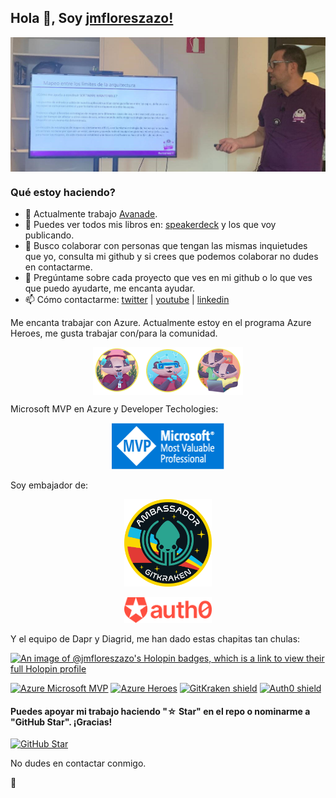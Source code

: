 ## Hola 👋, Soy [jmfloreszazo!](https://www.linkedin.com/in/jmfloreszazo/)

<img align="center" alt="me" src="https://github.com/jmfloreszazo/jmfloreszazo/blob/main/.assets/banner.jpg"/>

### Qué estoy haciendo?

- 🔭 Actualmente trabajo [Avanade](https://twitter.com/AvanadeSpain).
- 📖 Puedes ver todos mis libros en: [speakerdeck](https://speakerdeck.com/jmfloreszazo) y los que voy publicando.
- 👯 Busco colaborar con personas que tengan las mismas inquietudes que yo, consulta mi github y si crees que podemos colaborar no dudes en contactarme.
- 💬 Pregúntame sobre cada proyecto que ves en mi github o lo que ves que puedo ayudarte, me encanta ayudar.
- 📫 Cómo contactarme: [twitter](https://twitter.com/jmfloreszazo) | [youtube](https://www.youtube.com/channel/UCloqpGxXA6j_YnxVGPcg_Zg) | [linkedin](https://www.linkedin.com/in/jmfloreszazo/)

Me encanta trabajar con Azure. Actualmente estoy en el programa Azure Heroes, me gusta trabajar con/para la comunidad.

<p align="center">
<img align="center" width="240px" alt="me" src="https://github.com/jmfloreszazo/jmfloreszazo/blob/main/.assets/AzureHeroesBadgets.png"/>
</p>

Microsoft MVP en Azure y Developer Techologies:

<p align="center">
<img width="180px" alt="Azure MVP" src="https://github.com/jmfloreszazo/jmfloreszazo/blob/main/.assets/MVP_Badge_Horizontal_Preferred_Blue3005_RGB.png"/>
</p>

Soy embajador de:

<p align="center">
<img width="140px" alt="GithKraken Ambassador" src="https://github.com/jmfloreszazo/jmfloreszazo/blob/main/.assets/gk.png"/>
</P>

<p align="center">
<img width="140px" alt="Auth0 Ambassador" src="https://github.com/jmfloreszazo/jmfloreszazo/blob/main/.assets/brand-evolution_logo_Auth0_horizontal_organge.png"/>
</p">

Y el equipo de Dapr y Diagrid, me han dado estas chapitas tan chulas:

[![An image of @jmfloreszazo's Holopin badges, which is a link to view their full Holopin profile](https://holopin.me/jmfloreszazo)](https://holopin.io/@jmfloreszazo)

[![Azure Microsoft MVP](https://img.shields.io/badge/Microsoft%20MVP-Azure-blue?style=square&logo=Microsoft)](https://mvp.microsoft.com/es-es/PublicProfile/5004828?fullName=Jose%20Maria%20Flores%20Zazo) [![Azure Heroes](https://img.shields.io/badge/Azure%20Heroes-Content%20Hero%2C%20Mentor%2C%20Maker%20%26%20More-blue?style=square&logo=Microsoft)](https://www.microsoft.com/skills/azureheroes) [![GitKraken shield](https://img.shields.io/badge/GitKraken-Ambassador-teal?style=square&logo=gitkraken)](https://gitkraken.com/invite/sUviHf86) [![Auth0 shield](https://img.shields.io/badge/Auth0-Ambassador-orange?style=square&logo=Auth0)](https://auth0.com/ambassador-program/ambassadors)
  
#### Puedes apoyar mi trabajo haciendo "☆ Star" en el repo o nominarme a "GitHub Star". ¡Gracias!

[![GitHub Star](https://img.shields.io/badge/GitHub-Nominar_a_star-yellowl?style=squaree&logo=github&logoColor=white&labelColor=101010)](https://stars.github.com/nominate/)

No dudes en contactar conmigo.

🖖
